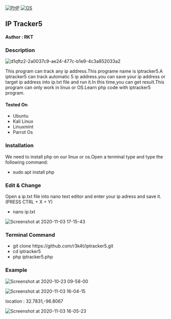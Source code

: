  [![PHP](https://img.shields.io/badge/PHP-blue.svg)](https://en.wikipedia.org/wiki/PHP/)
[![OS](https://img.shields.io/badge/Tested%20On-Linux%20%7C%20OS-orangeblack.svg)](https://en.wikipedia.org/wiki/Linux/)

<h2>IP Tracker5</h2>

<h4>Author : RKT</h4>


### Description ###

![d1qftz2-2a0037c9-ae24-477c-b1e9-4c3a852033a2](https://user-images.githubusercontent.com/69615463/97986496-caba3900-1dff-11eb-8bd8-3a87b8561980.gif)


This program can track any ip address.This programe name is iptracker5.A iptracker5 can track automatic 5 ip address.you can save your ip address or target ip address into ip.txt file and run it.In this time,you can get result.This program can only work in linux or OS.Learn php code with iptracker5 program.

#### Tested On ###
                                       
<ul>
<li>Ubuntu</li>
<li>Kali Linux</li>
<li>Linuxmint</li>
<li>Parrot Os</li>
</ul>

### Installation ###

We need to install php on our linux or os.Open a terminal type and type the following command:

<ul>
<li>sudo apt install php</li>
</ul>

### Edit & Change ###

Open a ip.txt file into nano text editor and enter your ip adress and save  it.(PRESS CTRL + X + Y)

<ul>
<li>nano ip.txt</li>
</ul>

![Screenshot at 2020-11-03 17-15-43](https://user-images.githubusercontent.com/69615463/97981450-54fe9f00-1df8-11eb-86d5-7061f2eb4a30.png)

### Terminal Command ###

<ul>
<li>git clone https://github.com/r3k4t/iptracker5.git</li>
<li>cd   iptracker5   </li>
<li>php iptracker5.php </li>
</ul>

### Example ###

![Screenshot at 2020-10-23 09-58-00](https://user-images.githubusercontent.com/69615463/97977350-182fa980-1df2-11eb-95e1-5cb86b3c9209.png)


![Screenshot at 2020-11-03 16-04-15](https://user-images.githubusercontent.com/69615463/97978410-89bc2780-1df3-11eb-80de-f19f8d37b352.png)

location : 32.7831,-96.8067

![Screenshot at 2020-11-03 16-05-23](https://user-images.githubusercontent.com/69615463/97978458-98a2da00-1df3-11eb-853d-7412a2ea6fab.png)


